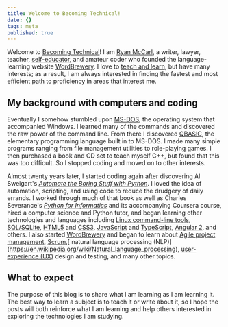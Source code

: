 ```yaml
---
title: Welcome to Becoming Technical!
date: {}
tags: meta
published: true
---
```


Welcome to [Becoming Technical](http://becomingtechnical.com/)! I am [Ryan McCarl](http://ryanmccarl.com), a writer, lawyer, teacher, [self-educator](http://wideawakeminds.com), and amateur coder who founded the language-learning website [WordBrewery](https://wordbrewery.com). I love to [teach and learn](http:wideawakeminds.com), but have many interests; as a result, I am always interested in finding the fastest and most efficient path to proficiency in areas that interest me.

## My background with computers and coding


Eventually I somehow stumbled upon [MS-DOS](https://en.wikipedia.org/wiki/MS-DOS), the operating system that accompanied Windows. I learned many of the commands and discovered the raw power of the command line. From there I discovered [QBASIC](https://en.wikipedia.org/wiki/QBasic), the elementary programming language built in to MS-DOS. I made many simple programs ranging from file management utilities to role-playing games. I then purchased a book and CD set to teach myself C++, but found that this was too difficult. So I stopped coding and moved on to other interests.

Almost twenty years later, I started coding again after discovering Al Sweigart's *[Automate the Boring Stuff with Python](http://amzn.to/2iURNi5)*. I loved the idea of automation, scripting, and using code to reduce the drudgery of daily errands. I worked through much of that book as well as Charles Severance's *[Python for Informatics](http://amzn.to/2iV47if)* and its accompanying Coursera course, hired a computer science and Python tutor, and began learning other technologies and languages including [Linux command-line tools](http://amzn.to/2iOPlt0), [SQL/SQLite](https://en.wikipedia.org/wiki/SQL), [HTML5](https://developer.mozilla.org/en-US/docs/Web/Guide/HTML/HTML5) and [CSS3](https://developer.mozilla.org/en-US/docs/Web/CSS/CSS3), [JavaScript](https://developer.mozilla.org/en-US/docs/Web/JavaScript) and [TypeScript](https://www.typescriptlang.org/), [Angular 2](https://angular.io/), and others. I also started [WordBrewery](https://wordbrewery.com) and began to learn about [Agile project management](https://en.wikipedia.org/wiki/Agile_management), [Scrum](https://en.wikipedia.org/wiki/Scrum_(software_development)),[ natural language processing (NLP)](https://en.wikipedia.org/wiki/Natural_language_processing), [user-experience (UX)](https://en.wikipedia.org/wiki/User_experience) design and testing, and many other topics.

## What to expect

The purpose of this blog is to share what I am learning as I am learning it. The best way to learn a subject is to teach it or write about it, so I hope the posts will both reinforce what I am learning and help others interested in exploring the technologies I am studying.
